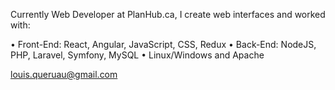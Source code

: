 Currently Web Developer at PlanHub.ca, I create web interfaces and worked with:

  • Front-End: React, Angular, JavaScript, CSS, Redux
  • Back-End: NodeJS, PHP, Laravel, Symfony, MySQL
  • Linux/Windows and Apache
 

louis.queruau@gmail.com 
